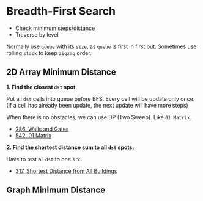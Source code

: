 # Breadth-First Search

- Check minimum steps/distance
- Traverse by level

Normally use `queue` with its `size`, as `queue` is first in first out. Sometimes use rolling `stack` to keep `zigzag` order.

## 2D Array Minimum Distance

<strong>1. Find the closest `dst` spot</strong>

Put all `dst` cells into queue before BFS. Every cell will be update only once. (If a cell has already been update, the next update will have more steps)

When there is no obstacles, we can use DP (Two Sweep). Like `01 Matrix`.

- [286. Walls and Gates](../Solutions/286_Walls_and_Gates/README.md)
- [542. 01 Matrix](../Solutions/542_01_Matrix/README.md)

<strong>2. Find the shortest distance sum to all `dst` spots:</strong>

Have to test all `dst` to one `src`.

- [317. Shortest Distance from All Buildings](./Solutions/317_Shortest_Distance_from_All_Buildings/README.md)

## Graph Minimum Distance
